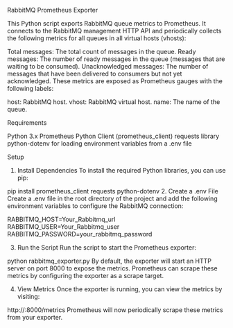 RabbitMQ Prometheus Exporter

This Python script exports RabbitMQ queue metrics to Prometheus. It connects to the RabbitMQ management HTTP API and periodically collects the following metrics for all queues in all virtual hosts (vhosts):

Total messages: The total count of messages in the queue.
Ready messages: The number of ready messages in the queue (messages that are waiting to be consumed).
Unacknowledged messages: The number of messages that have been delivered to consumers but not yet acknowledged.
These metrics are exposed as Prometheus gauges with the following labels:

host: RabbitMQ host.
vhost: RabbitMQ virtual host.
name: The name of the queue.

Requirements

Python 3.x
Prometheus Python Client (prometheus_client)
requests library
python-dotenv for loading environment variables from a .env file


Setup

1. Install Dependencies
To install the required Python libraries, you can use pip:

pip install prometheus_client requests python-dotenv
2. Create a .env File
Create a .env file in the root directory of the project and add the following environment variables to configure the RabbitMQ connection:

RABBITMQ_HOST=Your_Rabbitmq_url
RABBITMQ_USER=Your_Rabbitmq_user
RABBITMQ_PASSWORD=your_rabbitmq_password

3. Run the Script
Run the script to start the Prometheus exporter:

python rabbitmq_exporter.py
By default, the exporter will start an HTTP server on port 8000 to expose the metrics. Prometheus can scrape these metrics by configuring the exporter as a scrape target.


4. View Metrics
Once the exporter is running, you can view the metrics by visiting:

http://<hostname or ip>:8000/metrics
Prometheus will now periodically scrape these metrics from your exporter.
